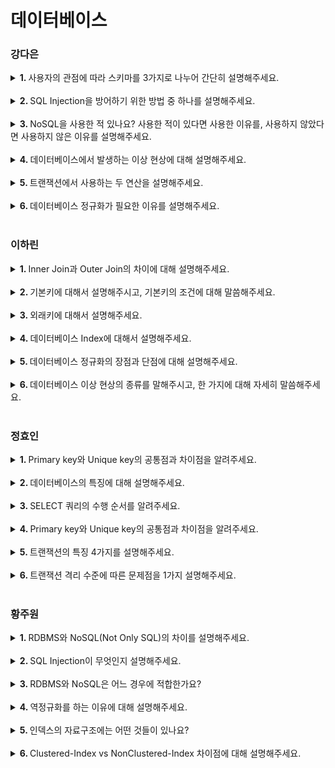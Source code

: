 # 데이터베이스

### 강다은
<details>
   <summary> <b>1. </b> 사용자의 관점에 따라 스키마를 3가지로 나누어 간단히 설명해주세요. </summary> <br />
<div>
      
- 스키마는 외부 스키마, 개념 스키마, 내부 스키마로 구분합니다. 
- 외부 스키마는 실제 세계에 존재하는 데이터를 사용자에게 어떻게 보여줄 것인지 정의합니다.
- 개념 스키마는 데이터베이스의 전체적인 논리 구조를 정의합니다.
- 내부 스키마는 데이터베이스의 물리적 저장 구조입니다.

</div>
</details>
<br />
<details>
   <summary> <b>2. </b> SQL Injection을 방어하기 위한 방법 중 하나를 설명해주세요. </summary> <br />
<div>
      
- prepared statement를 사용할 수 있습니다. 쿼리문에서 전달 인자를 ?로 받아 서버측에서 필터링 과정을 거치는 방식으로 공격을 방어합니다.

</div>
</details>
<br />
<details>
   <summary> <b>3. </b> NoSQL을 사용한 적 있나요? 사용한 적이 있다면 사용한 이유를, 사용하지 않았다면 사용하지 않은 이유를 설명해주세요.  </summary> <br />
<div>
      
- NoSQL을 사용한 적이 없습니다. 저는 데이터 무결성을 보장하기 위해 주로RDBMS를 사용했던 것 같습니다.
  
</div>
</details>
<br />

<details>
   <summary> <b>4. </b> 데이터베이스에서 발생하는 이상 현상에 대해 설명해주세요.  </summary> <br />
<div>
      
- 테이블을 설계할 때 잘못 설계하여 데이터 삽입, 삭제, 수정 시 논리적으로 생기는 오류입니다. 삽입 이상, 갱신 이상, 삭제 이상 3가지가 있습니다.
  
</div>
</details>
<br />

<details>
   <summary> <b>5. </b> 트랜잭션에서 사용하는 두 연산을 설명해주세요.  </summary> <br />
<div>
      
- COMMIT과 ROLLBACK 연산을 사용할 수 있다.
- COMMIT은 하나의 트랜잭션이 성공적으로 끝났고, DB가 일관성있는 상태임을 알려주기 위해 사용한다.
- ROLLBACK은 트랜잭션이 정상적으로 종료되지 않았을 때, 트랜잭션의 시작 상태로 돌리기 위해 사용한다.
  
</div>
</details>
<br />

<details>
   <summary> <b>6. </b> 데이터베이스 정규화가 필요한 이유를 설명해주세요.  </summary> <br />
<div>
      
- 데이터의 중복을 최소화하고 데이터의 일관성, 유연성을 확보하기 위해 필요하다.
  
</div>
</details>
<br />

### 이하린
<details>
   <summary> <b>1. </b> Inner Join과 Outer Join의 차이에 대해 설명해주세요. </summary> <br />
<div>
      
- Inner Join은 서로 연관된 내용만 검색하는 조인 방법입니다. A와 B에 대해 수행했을 때 A와 B의 교집합을 말합니다.
- Outer Join은 한 쪽에는 데이터가 있고 한 쪽에는 데이터가 없는 경우, 데이터가 있는 쪽의 내용을 전부 출력하는 방법입니다. A와 B에 대해 수행했을 때 A와 B의 합집합을 말합니다.

</div>
</details>
<br />
<details>
   <summary> <b>2. </b> 기본키에 대해서 설명해주시고, 기본키의 조건에 대해 말씀해주세요. </summary> <br />
<div>
   
   - **기본키**는 한 릴레이션에서 특정 튜플을 유일하게 구별할 수 있는 속성입니다.
   - 기본키는 유일성, 최소성, 개체 무결성을 만족해야 합니다.
   - **유일성**은 기본키를 구성하는 컬럼은 테이블에서 레코드를 식별할 수 있도록 유일해야 한다는 속성입니다.
   - **최소성**은 유일성을 만족하는 한도 내에서 최소한의 컬럼으로 구성되어야 한다는 속성입니다.
   - **개체 무결성**은 기본키가 가지고 있는 값의 유일성을 보장받아야 한다는 속성입니다.

</div>
</details>
<br />
<details>
   <summary> <b>3. </b> 외래키에 대해서 설명해주세요.  </summary> <br />
<div>
      
- **외래키**는 두 테이블을 서로 연결하는데 사용되는 키입니다.
- 테이블 간의 관계를 나타낼 떄 사용하며, 다른 테이블의 기본키를 참조해 외래키로 사용합니다.
- 관계를 맺고 있는 릴레이션 R1, R2에서 릴레이션 R1 참조하고 있는 릴레이션 R2의 기본키와 같은 R1 릴레이션 속성을 외래키라고 합니다.
  
</div>
</details>
<br />

<details>
   <summary> <b>4. </b> 데이터베이스 Index에 대해서 설명해주세요.  </summary> <br />
<div>
      
   - RDBMS에서 검색 속도를 높이기 위해 사용하는 하나의 기술입니다.
   - 해당 테이블의 컬럼을 색인화하여 검색 시 해당 테이블의 레코드를 full scan 하는 것이 아니라 색인화 되어있는 Index 파일을 검색하여 검색 속도를 빠르게 합니다.
  
</div>
</details>
<br />

<details>
   <summary> <b>5. </b> 데이터베이스 정규화의 장점과 단점에 대해 설명해주세요.  </summary> <br />
<div>

   - 데이터베이스의 정규화 `장점`으로는 데이터베이스 구조 확장 시 정규화된 데이터베이스는 그 구조를 변경하지 않아도 되거나 일부만 변경해도 됩니다.
   - 그리고 데이터 베이스 변경 시 이상 현상이 발생하는 문제점을 해결할 수 있습니다.
   - 하지만, `단점`으로는 릴레이션의 분해로 릴레이션 간 Join 연산이 많아질 수 있습니다. 이로 인해 질의에 대한 응답 시간이 느려질 수 있습니다.
  
</div>
</details>
<br />

<details>
   <summary> <b>6. </b> 데이터베이스 이상 현상의 종류를 말해주시고, 한 가지에 대해 자세히 말씀해주세요.  </summary> <br />
<div>

   - 데이터 베이스의 이상 현상으로는 삽입 이상, 삭제 이상, 갱신 이상이 있습니다. `(삽삭갱으로 외우세욥)`
   - **삽입 이상**이란 자료를 삽입할 때 특정 속성에 해당하는 값이 없어 NULL을 입력해야하는 현상입니다.
   - **삭제 이상**이란 어떤 정보를 삭제하면, 의도하지 않은 다른 정보까지 삭제되어버리는 현상입니다.
   - **갱신 이상**이란 중복된 데이터 중 일부만 수정되어 데이터 모순이 일어나는 현상입니다.
  
</div>
</details>
<br />


### 정효인
<details>
   <summary> <b>1. </b> Primary key와 Unique key의 공통점과 차이점을 알려주세요. </summary> <br />
<div>
      
- Primary key와 Unique key 모두 중복값을 허용하지 않는다는 공통점이 있습니다.
- 차이점으로는 Primary key는 null값을 허용하지 않고 테이블에서 1개만 생성가능하지만 Unique key는 null값을 허용하고 테이블에서 여러개 생성 가능합니다.

</div>
</details>
<br />
<details>
   <summary> <b>2. </b> 데이터베이스의 특징에 대해 설명해주세요. </summary> <br />
<div>
   
   - **실시간 접근성(Real-Time Accessibility)** : 비정형적인 질의(조회)에 대하여 실시간 처리에 의한 응답이 가능해야 한다.
   - **지속적인 변화(Continuous Evloution)** : 데이터베이스의 상태는 동적입니다. 즉 새로운 데이터의 삽입(Insert), 삭제(Delete), 갱신(Update)으로 항상 최신의 데이터를 유지해야 한다.
   - **동시 공용(Concurrent Sharing)** : 데이터베이스는 서로 다른 목적을 가진 여러 응용자들을 위한 것이므로 다수의 사용자가 동시에 같은 내용의 데이터를 이용할 수 있어야 한다.
   - **내용에 의한 참조(Content Reference)** : 데이터베이스에 있는 데이터를 참조할 때 데이터 레코드의 주소나 위치에 의해서가 아니라 사용자가 요구하는 데이터 내용으로 찾는다.

</div>
</details>
<br />
<details>
   <summary> <b>3. </b> SELECT 쿼리의 수행 순서를 알려주세요.  </summary> <br />
<div>
      
- FROM, ON, JOIN > WHERE, GROUP BY, HAVING > SELECT > DISTINCT > ORDER BY > LIMIT 순으로 실행됩니다.
- (간단) FROM, WHERE, GROUP BY, HAVING, SELECT, ORDER BY
  
</div>
</details>
<br />
<details>
   <summary> <b>4. </b> Primary key와 Unique key의 공통점과 차이점을 알려주세요. </summary> <br />
<div>
      
- 장점은 검색과 정렬 속도를 향상시키고 테이블 행의 고유성을 강화시킬 수 있습니다.
- 단점은 데이터 변경 작업이 자주 일어날 경우에 인덱스를 재작성해야 할 필요가 있기에 성능에 영향을 끼칠 수 있습니다.

</div>
</details>
<br />
<details>
   <summary> <b>5. </b> 트랜잭션의 특징 4가지를 설명해주세요. </summary> <br />
<div>
      
- 원자성(Atomicity) : 트랜잭션이 DB에 모두 반영되거나 혹은 전혀 반영되지 않아야 한다.
- 일관성(Consistency) : 트랜잭션의 작업 처리 결과는 항상 일관성 있어야 한다.
- 독립성(Isolation) : 둘 이상의 트랜잭션이 동시에 병행 실행되고 있을 때, 어떤 트랜잭션도 다른 트랜잭션 연산에 끼어들 수 없다.
- 지속성(Durability) : 트랜잭션이 성공적으로 완료되었으면, 결과는 영구적으로 반영되어야 한다.

</div>
</details>
<br />
<details>
   <summary> <b>6. </b> 트랜잭션 격리 수준에 따른 문제점을 1가지 설명해주세요. </summary> <br />
<div>
      
- **더티 리드 (Dirty Read) :** 특정 트랜잭션에 이해 데이터가 변경되었지만, 아직 커밋되지 않은 상황에서 다른 트랜잭션이 해당 변경 사항을 조회할 수 있는 문제
- **반복 불가능한 조회 (Non-Repeatable Read) :** 같은 트랜잭션 내에서 같은 데이터를 여러번 조회했을 때 읽어온 데이터가 다른 경우
- **팬텀 리드 (Phantom Read) :** Non-Repeatable Read의 한 종류로 조회해온 결과의 행이 새로 생기거나 없어지는 현상

</div>
</details>
<br />

### 황주원
<details>
   <summary> <b>1. </b> RDBMS와 NoSQL(Not Only SQL)의 차이를 설명해주세요. </summary> <br />
<div>
      
- RDBMS는 모든 데이터를 2차원 테이블 형태로 표현합니다.
- NoSQL은 RDBMS와 반대로 데이터간의 관계를 정의하지 않고, 스키마가 없어 좀 더 자유롭게 데이터를 관리할 수 있으며, 컬렉션이라는 형태로 데이터를 관리합니다.

</div>
</details>
<br />
<details>
   <summary> <b>2. </b> SQL Injection이 무엇인지 설명해주세요. </summary> <br />
<div>
   
   - SQL Injection이란 공격자가 악의적인 의도를 갖는 SQL 구문을 삽입하여 데이터베이스를 비정상적으로 조작하는 코드 인젝션 공격 기법입니다.
</div>
</details>
<br />
<details>
   <summary> <b>3. </b> RDBMS와 NoSQL은 어느 경우에 적합한가요?  </summary> <br />
<div>
      
- RDBMS는 중복된 데이터가 없어(데이터 무결성) 변경이 용이하기 때문에 관계를 맺고 있는 데이터가 자주 변경이 이루어지지 않는 시스템에 적합합니다.
    
   - 데이터 구조가 명확하고, 변경 될 여지가 없으며 스키마가 중요한 경우 사용하는 것이 좋습니다.
    
- NoSQL은 데이터 중복이 발생할 수 있으며 중복된 데이터가 변경될 시 모든 컬렉션에서 수정해야 하기 때문에 Update가 많이 이루어지지 않는 시스템에 좋습니다. 또한, Scale-out이 가능하다는 장점을 활용해 막대한 데이터를 저장해야 해서 DB를 Scale-out 해야 되는 시스템에 적합합니다.
    
   - 정확한 데이터 구조를 알 수 없고 데이터가 변경/확장 될 수 있는 경우 사용하는 것이 좋습니다.
  
</div>
</details>
<br />
<details>
   <summary> <b>4. </b> 역정규화를 하는 이유에 대해 설명해주세요. </summary> <br />
<div>
      
- 정규화를 거치면 릴레이션 간의 연산이 많아지는데, 이로인해 성능이 저하될 우려가 있습니다.
- 역정규화를 하는 가장 큰 이유는 성능 문제가 있는 DB의 전반적인 성능을 향상시키기 위함입니다.

</div>
</details>
<br />
<details>
   <summary> <b>5. </b> 인덱스의 자료구조에는 어떤 것들이 있나요? </summary> <br />
<div>
   
   - 인덱스의 구현을 위해서는 대표적으로 B+트리와 해쉬테이블이 이용됩니다.
   - 해쉬 테이블은 (데이터, 데이터의 위치)를 (key, value)로 하여 해시를 생성합니다. 해시의 특성상 key 값이 조금만 달라져도 완전히 다른 해쉬값을 가지기 때문에 등호연산에만 적합하다는 특징이 있습니다.
   - B+트리는 자식노드가 2개 이상인 B-Tree를 개선시킨 자료 구조로, 부등호를 이용한 연산이 가능하여 실제 DB에서 인덱스 구성을 위해 활용되고 있습니다.
</div>
</details>
<br />
<details>
   <summary> <b>6. </b> Clustered-Index vs NonClustered-Index 차이점에 대해 설명해주세요.  </summary> <br />
<div>
   
   - 클러스터 인덱스는 데이터 위치를 바로 알기 때문에 그 데이터로 바로 접근하는 방식입니다.
   - 넌 클러스터 인덱스는 인덱스 페이지를 한번더 거쳐서 데이터에 접근하는 방식입니다.
  
</div>
</details>
